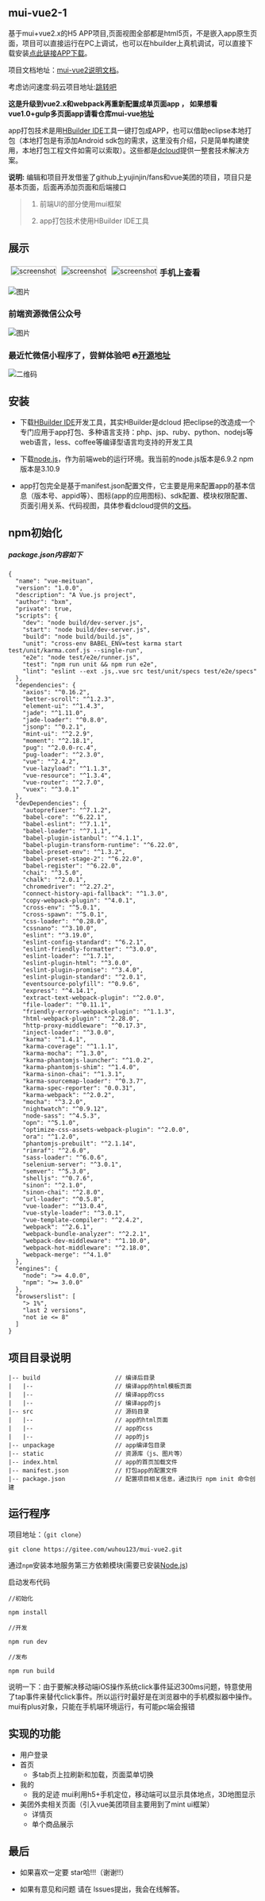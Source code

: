 ## mui-vue2-1
基于mui+vue2.x的H5 APP项目,页面视图全部都是html5页，不是嵌入app原生页面，项目可以直接运行在PC上调试，也可以在hbuilder上真机调试，可以直接下载安装[点此链接APP下载](https://www.pgyer.com/jia123)。

项目文档地址：[mui-vue2说明文档](http://hao123456.online/use/)。

考虑访问速度:码云项目地址:[跳转吧](https://gitee.com/wuhou123/mui-vue2.git)

**这是升级到vue2.x和webpack再重新配置成单页面app  ， 如果想看vue1.0+gulp多页面app请看仓库mui-vue[地址](https://github.com/wuhou123/mui-vue)**

app打包技术是用[HBuilder IDE](http://www.dcloud.io/index.html)工具一键打包成APP，也可以借助eclipse本地打包（本地打包是有添加Android sdk包的需求，这里没有介绍，只是简单构建使用，本地打包工程文件如需可以索取）。这些都是[dcloud](http://www.dcloud.io/index.html)提供一整套技术解决方案。

**说明:** 编辑和项目开发借鉴了github上yujinjin/fans和vue美团的项目，项目只是基本页面，后面再添加页面和后端接口

> 1. 前端UI的部分使用mui框架
> 
> 2. app打包技术使用HBuilder IDE工具
> 

## 展示

<img src="http://www.hao123456.online/mui-vue2/test1.gif" alt="screenshot" title="screenshot" style="float:left;margin:5px;border:1px solid #bbb">

<img src="http://www.hao123456.online/mui-vue2/test2.gif" alt="screenshot" title="screenshot" style="float:left;margin:5px;border:1px solid #bbb">

<img src="http://www.hao123456.online/mui-vue2/test3.gif" alt="screenshot" title="screenshot" style="float:left;margin:5px;border:1px solid #bbb">

### 手机上查看

![图片](http://osk1hpe2y.bkt.clouddn.com/17-12-29/79549622.jpg)

### 前端资源微信公众号

![图片](http://osk1hpe2y.bkt.clouddn.com/18-1-14/57874837.jpg)

### 最近忙微信小程序了，尝鲜体验吧 :fire:[开源地址](https://github.com/wuhou123/wxxcx)

![二维码](http://osk1hpe2y.bkt.clouddn.com/18-8-26/87348357.jpg)

## 安装
- 下载[HBuilder IDE](http://www.dcloud.io/index.html)开发工具，其实HBuilder是dcloud 把eclipse的改造成一个专门应用于app打包、多种语言支持：php、jsp、ruby、python、nodejs等web语言，less、coffee等编译型语言均支持的开发工具

- 下载[node.js](https://nodejs.org/en/)，作为前端web的运行环境。我当前的node.js版本是6.9.2 npm版本是3.10.9


- app打包完全是基于manifest.json配置文件，它主要是用来配置app的基本信息（版本号、appid等）、图标(app的应用图标)、sdk配置、模块权限配置、页面引用关系、代码视图，具体参看dcloud提供的[文档](http://ask.dcloud.net.cn/docs/#//ask.dcloud.net.cn/article/94)。


## npm初始化

##### package.json内容如下

```
{
  "name": "vue-meituan",
  "version": "1.0.0",
  "description": "A Vue.js project",
  "author": "bxm",
  "private": true,
  "scripts": {
    "dev": "node build/dev-server.js",
    "start": "node build/dev-server.js",
    "build": "node build/build.js",
    "unit": "cross-env BABEL_ENV=test karma start test/unit/karma.conf.js --single-run",
    "e2e": "node test/e2e/runner.js",
    "test": "npm run unit && npm run e2e",
    "lint": "eslint --ext .js,.vue src test/unit/specs test/e2e/specs"
  },
  "dependencies": {
    "axios": "^0.16.2",
    "better-scroll": "^1.2.3",
    "element-ui": "^1.4.3",
    "jade": "^1.11.0",
    "jade-loader": "^0.8.0",
    "jsonp": "^0.2.1",
    "mint-ui": "^2.2.9",
    "moment": "^2.18.1",
    "pug": "^2.0.0-rc.4",
    "pug-loader": "^2.3.0",
    "vue": "^2.4.2",
    "vue-lazyload": "^1.1.3",
    "vue-resource": "^1.3.4",
    "vue-router": "^2.7.0",
    "vuex": "^3.0.1"
  },
  "devDependencies": {
    "autoprefixer": "^7.1.2",
    "babel-core": "^6.22.1",
    "babel-eslint": "^7.1.1",
    "babel-loader": "^7.1.1",
    "babel-plugin-istanbul": "^4.1.1",
    "babel-plugin-transform-runtime": "^6.22.0",
    "babel-preset-env": "^1.3.2",
    "babel-preset-stage-2": "^6.22.0",
    "babel-register": "^6.22.0",
    "chai": "^3.5.0",
    "chalk": "^2.0.1",
    "chromedriver": "^2.27.2",
    "connect-history-api-fallback": "^1.3.0",
    "copy-webpack-plugin": "^4.0.1",
    "cross-env": "^5.0.1",
    "cross-spawn": "^5.0.1",
    "css-loader": "^0.28.0",
    "cssnano": "^3.10.0",
    "eslint": "^3.19.0",
    "eslint-config-standard": "^6.2.1",
    "eslint-friendly-formatter": "^3.0.0",
    "eslint-loader": "^1.7.1",
    "eslint-plugin-html": "^3.0.0",
    "eslint-plugin-promise": "^3.4.0",
    "eslint-plugin-standard": "^2.0.1",
    "eventsource-polyfill": "^0.9.6",
    "express": "^4.14.1",
    "extract-text-webpack-plugin": "^2.0.0",
    "file-loader": "^0.11.1",
    "friendly-errors-webpack-plugin": "^1.1.3",
    "html-webpack-plugin": "^2.28.0",
    "http-proxy-middleware": "^0.17.3",
    "inject-loader": "^3.0.0",
    "karma": "^1.4.1",
    "karma-coverage": "^1.1.1",
    "karma-mocha": "^1.3.0",
    "karma-phantomjs-launcher": "^1.0.2",
    "karma-phantomjs-shim": "^1.4.0",
    "karma-sinon-chai": "^1.3.1",
    "karma-sourcemap-loader": "^0.3.7",
    "karma-spec-reporter": "0.0.31",
    "karma-webpack": "^2.0.2",
    "mocha": "^3.2.0",
    "nightwatch": "^0.9.12",
    "node-sass": "^4.5.3",
    "opn": "^5.1.0",
    "optimize-css-assets-webpack-plugin": "^2.0.0",
    "ora": "^1.2.0",
    "phantomjs-prebuilt": "^2.1.14",
    "rimraf": "^2.6.0",
    "sass-loader": "^6.0.6",
    "selenium-server": "^3.0.1",
    "semver": "^5.3.0",
    "shelljs": "^0.7.6",
    "sinon": "^2.1.0",
    "sinon-chai": "^2.8.0",
    "url-loader": "^0.5.8",
    "vue-loader": "^13.0.4",
    "vue-style-loader": "^3.0.1",
    "vue-template-compiler": "^2.4.2",
    "webpack": "^2.6.1",
    "webpack-bundle-analyzer": "^2.2.1",
    "webpack-dev-middleware": "^1.10.0",
    "webpack-hot-middleware": "^2.18.0",
    "webpack-merge": "^4.1.0"
  },
  "engines": {
    "node": ">= 4.0.0",
    "npm": ">= 3.0.0"
  },
  "browserslist": [
    "> 1%",
    "last 2 versions",
    "not ie <= 8"
  ]
}

```

## 项目目录说明


```
|-- build                     // 编译后目录
|   |--                       // 编译app的html模板页面
|   |--                       // 编译app的css
|   |--                       // 编译app的js
|-- src                       // 源码目录
|   |--                       // app的html页面
|   |--                       // app的css
|   |--                       // app的js
|-- unpackage                 // app编译包目录
|-- static                    // 资源库（js、图片等）
|-- index.html                // app的首页加载文件
|-- manifest.json             // 打包app的配置文件
|-- package.json              // 配置项目相关信息，通过执行 npm init 命令创建
```


## 运行程序

项目地址：（`git clone`）
```
git clone https://gitee.com/wuhou123/mui-vue2.git
```
通过`npm`安装本地服务第三方依赖模块(需要已安装[Node.js](https://nodejs.org/))

启动发布代码

```
//初始化

npm install

//开发

npm run dev

//发布

npm run build

```

说明一下：由于要解决移动端iOS操作系统click事件延迟300ms问题，特意使用了tap事件来替代click事件。所以运行时最好是在浏览器中的手机模拟器中操作。mui有plus对象，只能在手机端环境运行，有可能pc端会报错

## 实现的功能
- 用户登录
- 首页
    - 多tab页上拉刷新和加载，页面菜单切换
- 我的
    - 我的足迹 mui利用h5+手机定位，移动端可以显示具体地点，3D地图显示
- 美团外卖相关页面（引入vue美团项目主要用到了mint ui框架）
    - 详情页
    - 单个商品展示

## 最后
- 如果喜欢一定要 star哈!!!（谢谢!!）

- 如果有意见和问题 请在 lssues提出，我会在线解答。
